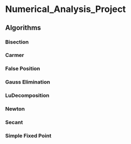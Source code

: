 # Numerical_Analysis_Project
## Algorithms
### Bisection
### Carmer
### False Position
### Gauss Elimination
### LuDecomposition
### Newton
### Secant
### Simple Fixed Point

